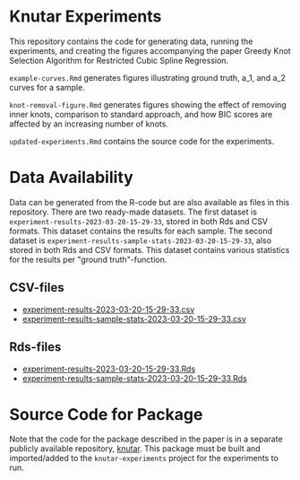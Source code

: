 # Knutar Experiments
This repository contains the code for generating data, running the experiments, and creating the figures accompanying the paper Greedy Knot Selection Algorithm for Restricted Cubic Spline Regression.

`example-curves.Rmd` generates figures illustrating ground truth, a_1,
and a_2 curves for a sample.

`knot-removal-figure.Rmd` generates figures showing the effect of removing
inner knots, comparison to standard approach, and how BIC scores are affected
by an increasing number of knots.

`updated-experiments.Rmd` contains the source code for the experiments.

# Data Availability 
Data can be generated from the R-code but are also available as files in this repository. There are two ready-made datasets. The first dataset is `experiment-results-2023-03-20-15-29-33`, stored in both Rds and CSV formats. This dataset contains the results for each sample. The second dataset is `experiment-results-sample-stats-2023-03-20-15-29-33`, also stored in both Rds and CSV formats. This dataset contains various statistics for the results per "ground truth"-function.

## CSV-files

* [experiment-results-2023-03-20-15-29-33.csv](https://github.com/jo-inge-arnes/knutar-experiments/blob/main/experiment-results-2023-03-20-15-29-33.csv)
* [experiment-results-sample-stats-2023-03-20-15-29-33.csv](https://github.com/jo-inge-arnes/knutar-experiments/blob/main/experiment-results-sample-stats-2023-03-20-15-29-33.csv)

## Rds-files

* [experiment-results-2023-03-20-15-29-33.Rds](https://github.com/jo-inge-arnes/knutar-experiments/blob/main/experiment-results-2023-03-20-15-29-33.Rds)
* [experiment-results-sample-stats-2023-03-20-15-29-33.Rds](https://github.com/jo-inge-arnes/knutar-experiments/blob/main/experiment-results-sample-stats-2023-03-20-15-29-33.Rds)
  
# Source Code for Package

Note that the code for the package described in the paper is in a separate publicly available repository, [knutar](https://github.com/jo-inge-arnes/knutar). This package must be built and imported/added to the `knutar-experiments` project for the experiments to run.
